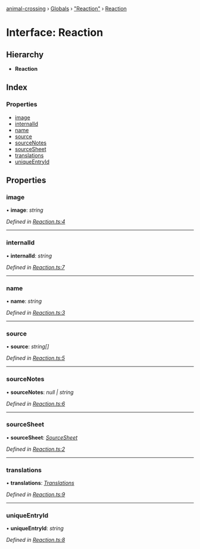 [animal-crossing](../README.md) › [Globals](../globals.md) › ["Reaction"](../modules/_reaction_.md) › [Reaction](_reaction_.reaction.md)

# Interface: Reaction

## Hierarchy

* **Reaction**

## Index

### Properties

* [image](_reaction_.reaction.md#image)
* [internalId](_reaction_.reaction.md#internalid)
* [name](_reaction_.reaction.md#name)
* [source](_reaction_.reaction.md#source)
* [sourceNotes](_reaction_.reaction.md#sourcenotes)
* [sourceSheet](_reaction_.reaction.md#sourcesheet)
* [translations](_reaction_.reaction.md#translations)
* [uniqueEntryId](_reaction_.reaction.md#uniqueentryid)

## Properties

###  image

• **image**: *string*

*Defined in [Reaction.ts:4](https://github.com/Norviah/animal-crossing/blob/fc7c924/module/types/Reaction.ts#L4)*

___

###  internalId

• **internalId**: *string*

*Defined in [Reaction.ts:7](https://github.com/Norviah/animal-crossing/blob/fc7c924/module/types/Reaction.ts#L7)*

___

###  name

• **name**: *string*

*Defined in [Reaction.ts:3](https://github.com/Norviah/animal-crossing/blob/fc7c924/module/types/Reaction.ts#L3)*

___

###  source

• **source**: *string[]*

*Defined in [Reaction.ts:5](https://github.com/Norviah/animal-crossing/blob/fc7c924/module/types/Reaction.ts#L5)*

___

###  sourceNotes

• **sourceNotes**: *null | string*

*Defined in [Reaction.ts:6](https://github.com/Norviah/animal-crossing/blob/fc7c924/module/types/Reaction.ts#L6)*

___

###  sourceSheet

• **sourceSheet**: *[SourceSheet](../enums/_reaction_.sourcesheet.md)*

*Defined in [Reaction.ts:2](https://github.com/Norviah/animal-crossing/blob/fc7c924/module/types/Reaction.ts#L2)*

___

###  translations

• **translations**: *[Translations](_reaction_.translations.md)*

*Defined in [Reaction.ts:9](https://github.com/Norviah/animal-crossing/blob/fc7c924/module/types/Reaction.ts#L9)*

___

###  uniqueEntryId

• **uniqueEntryId**: *string*

*Defined in [Reaction.ts:8](https://github.com/Norviah/animal-crossing/blob/fc7c924/module/types/Reaction.ts#L8)*
